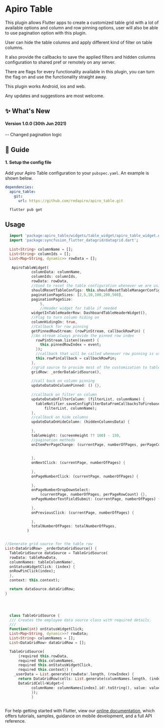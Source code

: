 
# Apiro Table

This plugin allows Flutter apps to create a customized table grid with a lot of available options and column and row pinning options, user will also be able to use pagination option with this plugin.

User can hide the table columns and apply different kind of filter on table columns.

It also provide the callbacks to save the applied filters and hidden columns configuration to shared pref or remotely on any server.

There are flags for every functionality available in this plugin, you can turn the flag on and use the functionality straight away.

This plugin works Android, ios and web.

Any updates and suggestions are most welcome.


## :sparkles: What's New
#### Version 1.0.0 (30th Jun 2021)

-- Changed pagination logic

## :book: Guide

#### 1. Setup the config file

Add your Apiro Table configuration to your `pubspec.yaml`.
An example is shown below. 
```yaml
dependencies:
  apiro_table:
    git:
      url: https://github.com/redapiro/apiro_table.git
```

```
  flutter pub get
```

## Usage
```dart
  import 'package:apiro_table/widgets/table_widget/apiro_table_widget.dart';
  import 'package:syncfusion_flutter_datagrid/datagrid.dart';
  
  List<String> columnName = [];
  List<String> columnIds = [];
  List<Map<String, dynamic>> rowData = [];
  
   ApiroTableWidget(
            columnData: columnName,
            columnIds: columnIds,
            rowData: rowData,
            //Used to reset the table configuration whenever we are using multiple tables in single project
            shouldResetTableConfigs: this.shouldResetTableManagerConfig,
            paginationPageSizes: [2,5,10,100,200,500],
            paginationPageSize:
                5,
                //Header widget for table if needed 
            widgetInTableHeaderRow: DashboardTableHeaderWidget(),
            //Flag to turn column hiding on
            columnHidingOn: true,
            //Callback for row pinning
            getPinnedRowStream: (rowPinStream, callbackRowPin) {
            //An stream always provide the pinned row index
              rowPinStream.listen((event) {
                this.pinnedRowIndex = event;
              });
              //callback that will be called whenever row pinning is used at client side
              this.rowPinCallback = callbackRowPin;
            },
            //grid source to provide most of the customization to table cell
            gridRow: _orderDataGridSource(),
            
            //call back on column pinning
            updateDataOnColumnPinned: () {},
            
            //callback on filter on column
            updateDataOnFilterColumn: (filterList, columnName) {
              tableNotifier.saveConfigFilterDataFromCallbacksToFirebase(
                  filterList, columnName);
            },
            //callback on hide columns
            updateDataOnHideColumn: (hiddenColumnsData) {
            
            },
            tableHeight: (screenHeight ?? 100) - 150,
            //pagination methods
            onItemPerPageChange: (currentPage, numberOfPages, perPageCount) {
              
              
            },
            onNextClick: (currentPage, numberOfPages) {
              
            },
            onPageNumberClick: (currentPage, numberOfPages) {
              
            },
            onPageNumberDropDownSelect:
                (currentPage, numberOfPages, perPageRowCount) {},
            onPageNumberTextFieldSubmit: (currentPage, numberOfPages) {
              
            },
            onPreviousClick: (currentPage, numberOfPages) {
              
            },
            totalNumberOfPages: totalNumberOfPages,
          )


//Generate grid source for the table row
List<DataGridRow> _orderDataGridSource() {
  TableGridSource dataSource = TableGridSource(
  rowData: tableRowData,
  columnNames: tableColumnName!,
  onStatusWidgetClick: (index) {
  onRowPinClick(index);
  },
  context: this.context);

  return dataSource.dataGridRow;
}



  
  class TableGridSource {
  /// Creates the employee data source class with required details.
  ///
  Function(int) onStatusWidgetClick;
  List<Map<String, dynamic>>? rowData;
  List<String> columnNames = [];
  List<DataGridRow> dataGridRow = [];

  TableGridSource(
      {required this.rowData,
      required this.columnNames,
      required this.onStatusWidgetClick,
      required this.context}) {
    _userData = List.generate(rowData!.length, (rowIndex) {
      return DataGridRow(cells: List.generate(columnNames.length, (index) {
      DataGridCell<Widget>(
            columnName: columnNames[index].id!.toString(), value: valueWidget);
            });
            }
  

```

For help getting started with Flutter, view our 
[online documentation](https://flutter.dev/docs), which offers tutorials, 
samples, guidance on mobile development, and a full API reference.
